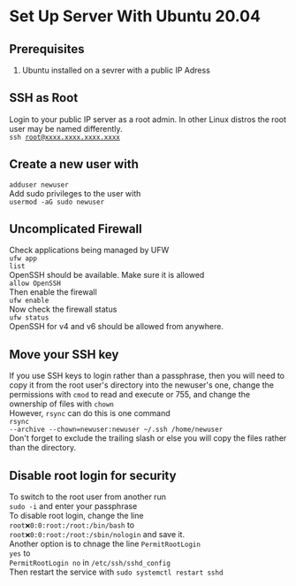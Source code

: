 # Set Up Server With Ubuntu 20.04
## Prerequisites 
1) Ubuntu installed on a sevrer with a public IP Adress 
## SSH as Root
Login to your public IP server as a root admin. In other Linux distros the root user may be named differently. <br> 
<code>ssh root@xxxx.xxxx.xxxx.xxxx</code> <br>
## Create a new user with <br> 
<code>adduser newuser</code> <br>
Add sudo privileges to the user with <br>
<code>usermod -aG sudo newuser </code> <br> 
## Uncomplicated Firewall 
Check applications being managed by UFW <br> 
<code>ufw app list</code> <br> 
OpenSSH should be available. Make sure it is allowed <br> 
<code>allow OpenSSH</code> <br>
Then enable the firewall <br> 
<code>ufw enable</code> <br> 
Now check the firewall status <br> 
<code>ufw status</code> <br>
OpenSSH for v4 and v6 should be allowed from anywhere. <br>
## Move your SSH key
If you use SSH keys to login rather than a passphrase, then you will need to copy it from the root user's directory into the newuser's one, change the permissions with <code>cmod</code> to read and execute or 755, and change the ownership of files with <code>chown</code> <br>
However, <code>rsync</code> can do this is one command <br>
<code>rsync --archive --chown=newuser:newuser ~/.ssh /home/newuser </code> <br>
Don't forget to exclude the trailing slash or else you will copy the files rather than the directory. <br> 
## Disable root login for security 
To switch to the root user from another run <br> 
<code>sudo -i</code> and enter your passphrase <br> 
To disable root login, change the line <br> 
<code>root:x:0:0:root:/root:/bin/bash</code> to <br> 
<code>root:x:0:0:root:/root:/sbin/nologin</code> and save it. <br> 
Another option is to chnage the line <code>PermitRootLogin yes</code> to <br>
<code>PermitRootLogin no</code> in <code>/etc/ssh/sshd_config</code> <br> 
Then restart the service with <code>sudo systemctl restart sshd</code> <br> 

